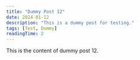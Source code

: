```yaml
---
title: "Dummy Post 12"
date: 2024-01-12
description: "This is a dummy post for testing."
tags: [Test, Dummy]
readingTime: 2
---
```


This is the content of dummy post 12. 
